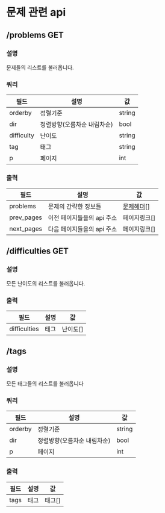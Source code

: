 # 문제 관련 api

## /problems GET

### 설명

문제들의 리스트를 불러옵니다.

### 쿼리

| 필드 | 설명 | 값 |
| --- | --- | --- |
| orderby  | 정렬기준 | string |
| dir | 정렬방향(오름차순 내림차순) | bool |
| difficulty | 난이도 | string |
| tag | 태그 | string |
| p | 페이지 | int |

### 출력

| 필드 | 설명 | 값 |
| --- | --- | --- |
| problems | 문제의 간략한 정보들 | [문제헤더](../schema/problems.md)[] |
| prev_pages | 이전 페이지들을의 api 주소 | 페이지링크[] |
| next_pages | 다음 페이지들을의 api 주소 | 페이지링크[] |


## /difficulties GET

### 설명

모든 난이도의 리스트를 불러옵니다.

### 출력

| 필드 | 설명 | 값 |
| --- | --- | --- |
| difficulties | 태그 | 난이도[] |

## /tags

### 설명

모든 태그들의 리스트를 불러옵니다

### 쿼리

| 필드 | 설명 | 값 |
| --- | --- | --- |
| orderby  | 정렬기준 | string |
| dir | 정렬방향(오름차순 내림차순) | bool |
| p | 페이지 | int |

### 출력

| 필드 | 설명 | 값 |
| --- | --- | --- |
| tags | 태그 | 태그[] |
